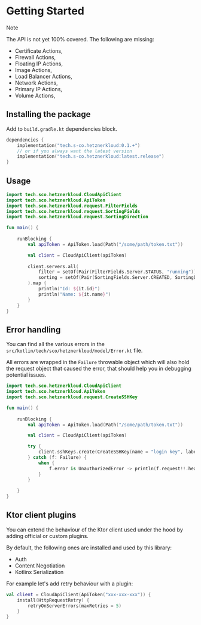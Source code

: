 # Getting Started

> [!NOTE]  
> The API is not yet 100% covered. The following are missing:
> * Certificate Actions,
> * Firewall Actions,
> * Floating IP Actions,
> * Image Actions,
> * Load Balancer Actions,
> * Network Actions,
> * Primary IP Actions,
> * Volume Actions,

## Installing the package

Add to `build.gradle.kt` dependencies block.

```Kotlin
dependencies {
    implementation("tech.s-co.hetznerkloud:0.1.+")
    // or if you always want the latest version
    implementation("tech.s-co.hetznerkloud:latest.release")
}
```

## Usage
```kotlin
import tech.sco.hetznerkloud.CloudApiClient
import tech.sco.hetznerkloud.ApiToken
import tech.sco.hetznerkloud.request.FilterFields
import tech.sco.hetznerkloud.request.SortingFields
import tech.sco.hetznerkloud.request.SortingDirection

fun main() {
    
    runBlocking {
        val apiToken = ApiToken.load(Path("/some/path/token.txt"))

        val client = CloudApiClient(apiToken)
        
        client.servers.all(
            filter = setOf(Pair(FilterFields.Server.STATUS, "running")), 
            sorting = setOf(Pair(SortingFields.Server.CREATED, SortingDirection.DESC))
        ).map {
            println("Id: ${it.id}")
            println("Name: ${it.name}")
        }
    }
}

```

## Error handling
You can find all the various errors in the `src/kotlin/tech/sco/hetznerkloud/model/Error.kt` file.

All errors are wrapped in the `Failure` throwable object which will also hold the request object that caused the error, that should help you in debugging potential issues.

```Kotlin
import tech.sco.hetznerkloud.CloudApiClient
import tech.sco.hetznerkloud.ApiToken
import tech.sco.hetznerkloud.request.CreateSSHKey

fun main() {
    
    runBlocking {
        val apiToken = ApiToken.load(Path("/some/path/token.txt"))

        val client = CloudApiClient(apiToken)

        try {
            client.sshKeys.create(CreateSSHKey(name = "login key", labels = emptyMap()))
        } catch (f: Failure) {
            when {
                f.error is UnauthorizedError -> println(f.request!!.headers)
            }
        }
        
    }
}
```

## Ktor client plugins
You can extend the behaviour of the Ktor client used under the hood by adding official or custom plugins.

By default, the following ones are installed and used by this library:
* Auth
* Content Negotiation
* Kotlinx Serialization

For example let's add retry behaviour with a plugin:
```kotlin
val client = CloudApiClient(ApiToken("xxx-xxx-xxx")) {
    install(HttpRequestRetry) {
        retryOnServerErrors(maxRetries = 5)
    }
}
```